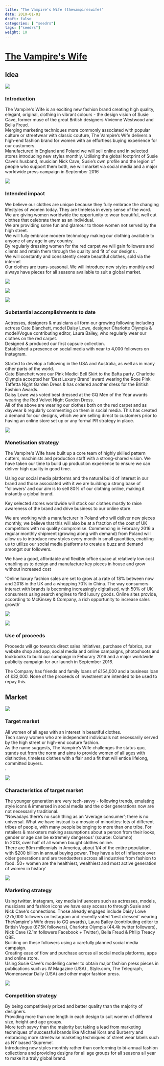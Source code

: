 ```yaml
---
title: "The Vampire's Wife (thevampireswife)"
date: 2010-01-01
draft: false
categories: [ "seedrs"]
tags: ["seedrs"]
weight: 10
---
```


# [The Vampire's Wife](https://www.seedrs.com/thevampireswife)

## Idea

![](/img/seedrs/uploads/startup/section_image/image/7015/4vyth089s97ayxe4w3me7frgfqs2xwk/Screen_Shot_2016-02-05_at_10.52.17.png?rect=0%2C0%2C841%2C618&w=600&fit=clip&s=0c181ce26bb2c6ed268869b69ea5f338)

### Introduction

The Vampire's Wife is an exciting new fashion brand creating high quality, elegant, original, clothing in vibrant colours - the design vision of Susie Cave, former muse of the great British designers Vivienne Westwood and Bella Freud. <br>Merging marketing techniques more commonly associated with popular culture or streetwear with classic couture, The Vampire’s Wife delivers a high-end fashion brand for women with an effortless buying experience for our customers. <br>Manufactured in England and Poland we will sell online and in selected stores introducing new styles monthly. Utilising the global footprint of Susie Cave’s husband, musician Nick Cave, Susie’s own profile and the legion of people who support them both, we will market via social media and a major worldwide press campaign in September 2016

![](/img/seedrs/uploads/startup/section_image/image/7016/mb4qaod6d5ekk44gs64ah8b7mekl88g/Screen_Shot_2016-02-05_at_11.48.40.png?rect=0%2C1%2C395%2C465&w=600&fit=clip&s=19299c549edbdc55c92102322d1e0807)

### Intended impact

We believe our clothes are unique because they fully embrace the changing lifestyles of women today. They are timeless in every sense of the word. <br>We are giving women worldwide the opportunity to wear beautiful, well cut clothes that celebrate them as an individual. <br>We are providing some fun and glamour to those women not served by the high street. <br>We will fully embrace modern technology making our clothing available to anyone of any age in any country. <br>By regularly dressing women for the red carpet we will gain followers and clients and retain them through the quality and fit of our designs . <br>We will constantly and consistently create beautiful clothes, sold via the internet <br>Our clothes are trans-seasonal. We will introduce new styles monthly and always have pieces for all seasons available to suit a global market.

![](/img/seedrs/uploads/startup/section_image/image/7019/pz3nr0mcd7fo9dl9upa467irocomlm7/Screen_Shot_2016-02-05_at_11.51.43.png?rect=34%2C0%2C1095%2C179&w=600&fit=clip&s=00c23eccc7329ef14f45f6bd09e88a8b)

![](/img/seedrs/uploads/startup/section_image/image/7017/bxqms4lpxtzywmu7kvkbl1bgrtbz711/FullSizeRender_2.jpg?rect=0%2C0%2C1232%2C1223&w=600&fit=clip&s=30c9ed0ff4c40b56f9c61369eb381648)

![](/img/seedrs/uploads/startup/section_image/image/7020/39te7mm01lyyytcezx3fasqmax0jgh2/Screen_Shot_2016-02-05_at_11.50.21.png?rect=0%2C0%2C640%2C110&w=600&fit=clip&s=46e1c681686deb8d720c7316ff349e91)

### Substantial accomplishments to date

Actresses, designers &amp; musicians all form our growing following including actress Cate Blanchett, model Daisy Lowe, designer Charlotte Olympia &amp; model/Vogue contributing editor, Laura Bailey, who regularly wear our clothes on the red carpet. <br>Designed &amp; produced our first capsule collection. <br>Established a presence on social media with near to 4,000 followers on Instagram.

Started to develop a following in the USA and Australia, as well as in many other parts of the world. <br>Cate Blanchett wore our Pink Medici Bell Skirt to the Bafta party. Charlotte Olympia accepted her 'Best Luxury Brand' award wearing the Rose Pink Taffetta Night Garden Dress &amp; has ordered another dress for the British Fashion Awards. <br>Daisy Lowe was voted best dressed at the GQ Men of the Year awards wearing the Red Velvet Night Garden Dress. <br>All of the above are wearing our clothes both on the red carpet and as daywear &amp; regularly commenting on them in social media. This has created a demand for our designs, which we are selling direct to customers prior to having an online store set up or any formal PR strategy in place.

![](/img/seedrs/uploads/startup/section_image/image/7022/k8d8tqsjg2t5a9o17ubgjclvwfdmujd/Screen_Shot_2016-02-05_at_11.55.24.png?rect=0%2C0%2C340%2C517&w=600&fit=clip&s=6cefb45101aad4b7405a44cb083994d9)

### Monetisation strategy

The Vampire's Wife have built up a core team of highly skilled pattern cutters, machinists and production staff with a strong-shared vision. We have taken our time to build up production experience to ensure we can deliver high quality in good time.

Using our social media platforms and the natural build of interest in our brand and those associated with it we are building a strong base of 'followers' and our aim is to sell 80% of our clothing online, making it instantly a global brand.

Key selected stores worldwide will stock our clothes mostly to raise awareness of the brand and drive business to our online store.

We are working with a manufacturer in Poland who will deliver new pieces monthly, we believe that this will also be at a fraction of the cost of UK competitors with no quality compromise. Commencing in February 2016 a regular monthly shipment (growing along with demand) from Poland will allow us to introduce new styles every month in small quantities, enabling us to utilize our social media platforms to create a buzz and demand amongst our followers.

We have a good, affordable and flexible office space at relatively low cost enabling us to design and manufacture key pieces in house and grow without increased cost

'Online luxury fashion sales are set to grow at a rate of 18% between now and 2018 in the UK and a whopping 70% in China. The way consumers interact with brands is becoming increasingly digitalised, with 50% of UK consumers using search engines to find luxury goods. Online sites provide, according to McKinsey &amp; Company, a rich opportunity to increase sales growth'

![](/img/seedrs/uploads/startup/section_image/image/7068/hjmipkxzyzyh96d6ipxdiml024ma6za/cateB_BAFTATEA.jpg?rect=-6%2C0%2C1242%2C1458&w=600&fit=clip&s=0bad20f5c1802ed5a97caf300ca5b3cb)

![](/img/seedrs/uploads/startup/section_image/image/7073/aq3itjgamqcm1ifl63taq0om0i179m1/Screen_Shot_2016-02-08_at_17.08.34.png?rect=0%2C0%2C966%2C237&w=600&fit=clip&s=21a5720202f39781c318a75b39da4984)

### Use of proceeds

Proceeds will go towards direct sales initiatives, purchase of fabrics, our website shop and app, social media and online campaigns, photoshoots and lookbooks to build our campaign in Feburary 2016 and a major worldwide publicity campaign for our launch in September 2016.

The Company has friends and family loans of £154,000 and a business loan of £32,000. None of the proceeds of investment are intended to be used to repay this.

## Market

![](/img/seedrs/uploads/startup/section_image/image/7070/derzng6jorm4rf3ou2wmmp3b7ko3iu5/Screen_Shot_2016-02-05_at_11.47.10.png?rect=0%2C0%2C851%2C851&w=600&fit=clip&s=4d23cad13ac2d8887e7001256dcb5775)

### Target market

All women of all ages with an interest in beautiful clothes. <br>Tech savvy women who are independent individuals not necessarily served by the high street or high-end couture fashion. <br>As the name suggests, The Vampire’s Wife challenges the status quo, stands out from the norm and aims to provide women of all ages with distinctive, timeless clothes with a flair and a fit that will entice lifelong, committed buyers. <br>.

![](/img/seedrs/uploads/startup/section_image/image/7069/spf56u741q4xb1bmat2j69xtq1fyez8/Screen_Shot_2016-02-08_at_17.09.45.png?rect=0%2C0%2C379%2C846&w=600&fit=clip&s=05a0267f5bcbb5c5c28110530c82743c)

### Characteristics of target market

The younger generation are very tech-savvy - following trends, emulating style icons &amp; immersed in social media and the older generations now are not necessarily traditional. <br>"Nowadays there’s no such thing as an ‘average consumer’; there is no universal. What we have instead is a mosaic of minorities: lots of different tribes of people, with many people belonging to more than one tribe. For retailers &amp; marketers making assumptions about a person from their looks, gender or age can be extremely dangerous' (source: Columno) <br>In 2013, over half of all women bought clothes online. <br>There are 80m millennials in America, about 1/4 of the entire population, with $200 billion in annual buying power. They have a lot of influence over older generations and are trendsetters across all industries from fashion to food. 50+ women are the healthiest, wealthiest and most active generation of women in history'

![](/img/seedrs/uploads/startup/section_image/image/7071/rp14b29lk4ers79vd4vjurfwk6d770n/Screen_Shot_2016-02-08_at_17.12.05.png?rect=0%2C0%2C619%2C841&w=600&fit=clip&s=6cf10af7a582cb812586c8319cf59418)

### Marketing strategy

Using twitter, instagram, key media influencers such as actresses, models, musicians and fashion icons we have easy access to through Susie and Nick Cave's connections. Those already engaged include Daisy Lowe (275,000 followers on Instagram and recently voted 'best dressed' wearing TheVampire's Wife dress to GQ awards), Laura Bailey (contributing editor to British Vogue (67.5K followers), Charlotte Olympia (44.4k twitter followers), Nick Cave (2.1m followers Facebook + Twitter), Bella Freud &amp; Philip Treacy OBE. <br>Building on these followers using a carefully planned social media campaign. <br>Creating ease of flow and purchase across all social media platforms, apps and online store. <br>Using Susie Cave's modelling career to obtain major fashion press pieces in publications such as W Magazine (USA) , Style.com, The Telegraph, Womenswear Daily (USA) and other major fashion press.

![](/img/seedrs/uploads/startup/section_image/image/7072/r0f3wgcj1zbh1oq8vaaha9zp29egpq1/Screen_Shot_2016-02-08_at_17.13.02.png?rect=17%2C0%2C1261%2C845&w=600&fit=clip&s=a2a3eee9852bbd338454c67ec68702ac)

### Competition strategy

By being competitively priced and better quality than the majority of designers. <br>Providing more than one length in each design to suit women of different size, height and age groups. <br>More tech savvy than the majority but taking a lead from marketing techniques of successful brands like Michael Kors and Burberry and embracing more streetwise marketing techniques of street wear labels such as NY based 'Supreme'. <br>Introducing new styles monthly rather than conforming to bi-annual fashion collections and providing designs for all age groups for all seasons all year to make it a truly global brand.

